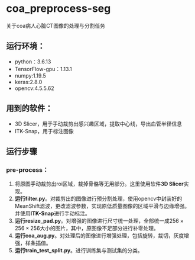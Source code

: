 # coa_preprocess-seg
关于coa病人心脏CT图像的处理与分割任务

## 运行环境：
- python：3.6.13 
- TensorFlow-gpu：1.13.1
- numpy:1.19.5
- keras:2.8.0
- opencv:4.5.5.62

## 用到的软件：
- 3D Slicer，用于手动裁剪出感兴趣区域，提取中心线，导出血管半径信息
- ITK-Snap，用于标注图像

## 运行步骤
### pre-process：
1. 将原图手动裁剪出roi区域，裁掉骨骼等无用部分。这里使用软件**3D Slicer**实现。
2. **运行filter.py**。对裁剪出的图像进行预分割处理，使用opencv中封装好的MeanShift滤波，更改滤波参数，实现原低质量图像的区域平滑与边缘增强。并使用**ITK-Snap**进行手动标注。
3. **运行resize_pad.py**。对增强的图像进行尺寸统一处理，全部统一成$256 \times 256\times 256$大小的图片，其中，原图像不足部分进行补零处理。
4. **运行coa_aug.py**。对处理后的图像进行增强处理，包括旋转，裁切，灰度增强，样条插值。
5. **运行train_test_split.py**。进行训练集与测试集的分类。